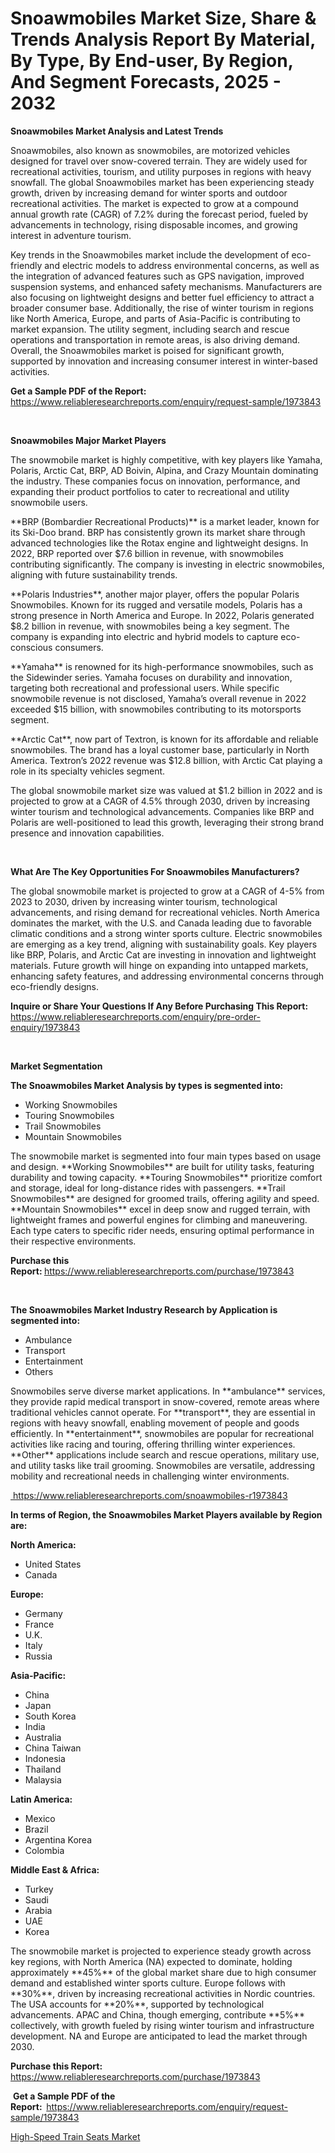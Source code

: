 <p><h1>Snoawmobiles Market Size, Share & Trends Analysis Report By Material, By Type, By End-user, By Region, And Segment Forecasts, 2025 - 2032</h1></p><p><strong>Snoawmobiles Market Analysis and Latest Trends</strong></p>
<p><p>Snoawmobiles, also known as snowmobiles, are motorized vehicles designed for travel over snow-covered terrain. They are widely used for recreational activities, tourism, and utility purposes in regions with heavy snowfall. The global Snoawmobiles market has been experiencing steady growth, driven by increasing demand for winter sports and outdoor recreational activities. The market is expected to grow at a compound annual growth rate (CAGR) of 7.2% during the forecast period, fueled by advancements in technology, rising disposable incomes, and growing interest in adventure tourism.</p><p>Key trends in the Snoawmobiles market include the development of eco-friendly and electric models to address environmental concerns, as well as the integration of advanced features such as GPS navigation, improved suspension systems, and enhanced safety mechanisms. Manufacturers are also focusing on lightweight designs and better fuel efficiency to attract a broader consumer base. Additionally, the rise of winter tourism in regions like North America, Europe, and parts of Asia-Pacific is contributing to market expansion. The utility segment, including search and rescue operations and transportation in remote areas, is also driving demand. Overall, the Snoawmobiles market is poised for significant growth, supported by innovation and increasing consumer interest in winter-based activities.</p></p>
<p><strong>Get a Sample PDF of the Report:&nbsp;</strong> <a href="https://www.reliableresearchreports.com/enquiry/request-sample/1973843?utm_campaign=2009&utm_medium=2&utm_source=Github&utm_content=ia&utm_term=24012025&utm_id=snoawmobiles">https://www.reliableresearchreports.com/enquiry/request-sample/1973843</a></p>
<p>&nbsp;</p>
<p><strong>Snoawmobiles Major Market Players</strong></p>
<p><p>The snowmobile market is highly competitive, with key players like Yamaha, Polaris, Arctic Cat, BRP, AD Boivin, Alpina, and Crazy Mountain dominating the industry. These companies focus on innovation, performance, and expanding their product portfolios to cater to recreational and utility snowmobile users.</p><p>**BRP (Bombardier Recreational Products)** is a market leader, known for its Ski-Doo brand. BRP has consistently grown its market share through advanced technologies like the Rotax engine and lightweight designs. In 2022, BRP reported over $7.6 billion in revenue, with snowmobiles contributing significantly. The company is investing in electric snowmobiles, aligning with future sustainability trends.</p><p>**Polaris Industries**, another major player, offers the popular Polaris Snowmobiles. Known for its rugged and versatile models, Polaris has a strong presence in North America and Europe. In 2022, Polaris generated $8.2 billion in revenue, with snowmobiles being a key segment. The company is expanding into electric and hybrid models to capture eco-conscious consumers.</p><p>**Yamaha** is renowned for its high-performance snowmobiles, such as the Sidewinder series. Yamaha focuses on durability and innovation, targeting both recreational and professional users. While specific snowmobile revenue is not disclosed, Yamaha’s overall revenue in 2022 exceeded $15 billion, with snowmobiles contributing to its motorsports segment.</p><p>**Arctic Cat**, now part of Textron, is known for its affordable and reliable snowmobiles. The brand has a loyal customer base, particularly in North America. Textron’s 2022 revenue was $12.8 billion, with Arctic Cat playing a role in its specialty vehicles segment.</p><p>The global snowmobile market size was valued at $1.2 billion in 2022 and is projected to grow at a CAGR of 4.5% through 2030, driven by increasing winter tourism and technological advancements. Companies like BRP and Polaris are well-positioned to lead this growth, leveraging their strong brand presence and innovation capabilities.</p></p>
<p>&nbsp;</p>
<p><strong>What Are The Key Opportunities For Snoawmobiles Manufacturers?</strong></p>
<p><p>The global snowmobile market is projected to grow at a CAGR of 4-5% from 2023 to 2030, driven by increasing winter tourism, technological advancements, and rising demand for recreational vehicles. North America dominates the market, with the U.S. and Canada leading due to favorable climatic conditions and a strong winter sports culture. Electric snowmobiles are emerging as a key trend, aligning with sustainability goals. Key players like BRP, Polaris, and Arctic Cat are investing in innovation and lightweight materials. Future growth will hinge on expanding into untapped markets, enhancing safety features, and addressing environmental concerns through eco-friendly designs.</p></p>
<p><strong>Inquire or Share Your Questions If Any Before Purchasing This Report:</strong> <a href="https://www.reliableresearchreports.com/enquiry/pre-order-enquiry/1973843?utm_campaign=2009&utm_medium=2&utm_source=Github&utm_content=ia&utm_term=24012025&utm_id=snoawmobiles">https://www.reliableresearchreports.com/enquiry/pre-order-enquiry/1973843</a></p>
<p>&nbsp;</p>
<p><strong>Market Segmentation</strong></p>
<p><strong>The Snoawmobiles Market Analysis by types is segmented into:</strong></p>
<p><ul><li>Working Snowmobiles</li><li>Touring Snowmobiles</li><li>Trail Snowmobiles</li><li>Mountain Snowmobiles</li></ul></p>
<p><p>The snowmobile market is segmented into four main types based on usage and design. **Working Snowmobiles** are built for utility tasks, featuring durability and towing capacity. **Touring Snowmobiles** prioritize comfort and storage, ideal for long-distance rides with passengers. **Trail Snowmobiles** are designed for groomed trails, offering agility and speed. **Mountain Snowmobiles** excel in deep snow and rugged terrain, with lightweight frames and powerful engines for climbing and maneuvering. Each type caters to specific rider needs, ensuring optimal performance in their respective environments.</p></p>
<p><strong>Purchase this Report:&nbsp;</strong><a href="https://www.reliableresearchreports.com/purchase/1973843?utm_campaign=2009&utm_medium=2&utm_source=Github&utm_content=ia&utm_term=24012025&utm_id=snoawmobiles">https://www.reliableresearchreports.com/purchase/1973843</a></p>
<p>&nbsp;</p>
<p><strong>The Snoawmobiles Market Industry Research by Application is segmented into:</strong></p>
<p><ul><li>Ambulance</li><li>Transport</li><li>Entertainment</li><li>Others</li></ul></p>
<p><p>Snowmobiles serve diverse market applications. In **ambulance** services, they provide rapid medical transport in snow-covered, remote areas where traditional vehicles cannot operate. For **transport**, they are essential in regions with heavy snowfall, enabling movement of people and goods efficiently. In **entertainment**, snowmobiles are popular for recreational activities like racing and touring, offering thrilling winter experiences. **Other** applications include search and rescue operations, military use, and utility tasks like trail grooming. Snowmobiles are versatile, addressing mobility and recreational needs in challenging winter environments.</p></p>
<p><a href="https://www.reliableresearchreports.com/snoawmobiles-r1973843?utm_campaign=2009&utm_medium=2&utm_source=Github&utm_content=ia&utm_term=24012025&utm_id=snoawmobiles">&nbsp;https://www.reliableresearchreports.com/snoawmobiles-r1973843</a></p>
<p><strong>In terms of Region, the Snoawmobiles Market Players available by Region are:</strong></p>
<p>
    <p> <strong> North America: </strong>
        <ul>
            <li>United States</li>
            <li>Canada</li>
        </ul>
        </p> 
    <p> <strong> Europe: </strong>
        <ul>
            <li>Germany</li>
            <li>France</li>
            <li>U.K.</li>
            <li>Italy</li>
            <li>Russia</li>
        </ul>
        </p> 
    <p> <strong> Asia-Pacific: </strong>
        <ul>
            <li>China</li>
            <li>Japan</li>
            <li>South Korea</li>
            <li>India</li>
            <li>Australia</li>
            <li>China Taiwan</li>
            <li>Indonesia</li>
            <li>Thailand</li>
            <li>Malaysia</li>
        </ul>
        </p> 
    <p> <strong> Latin America: </strong>
        <ul>
            <li>Mexico</li>
            <li>Brazil</li>
            <li>Argentina Korea</li>
            <li>Colombia</li>
        </ul>
        </p> 
    <p> <strong> Middle East & Africa: </strong>
        <ul>
            <li>Turkey</li>
            <li>Saudi</li>
            <li>Arabia</li>
            <li>UAE</li>
            <li>Korea</li>
        </ul>
    </p>
    </p>
<p><p>The snowmobile market is projected to experience steady growth across key regions, with North America (NA) expected to dominate, holding approximately **45%** of the global market share due to high consumer demand and established winter sports culture. Europe follows with **30%**, driven by increasing recreational activities in Nordic countries. The USA accounts for **20%**, supported by technological advancements. APAC and China, though emerging, contribute **5%** collectively, with growth fueled by rising winter tourism and infrastructure development. NA and Europe are anticipated to lead the market through 2030.</p></p>
<p><strong>Purchase this Report: </strong><a href="https://www.reliableresearchreports.com/purchase/1973843?utm_campaign=2009&utm_medium=2&utm_source=Github&utm_content=ia&utm_term=24012025&utm_id=snoawmobiles">https://www.reliableresearchreports.com/purchase/1973843</a></p>
<p>&nbsp;<strong>Get a Sample PDF of the Report:&nbsp;&nbsp;</strong><a href="https://www.reliableresearchreports.com/enquiry/request-sample/1973843?utm_campaign=2009&utm_medium=2&utm_source=Github&utm_content=ia&utm_term=24012025&utm_id=snoawmobiles">https://www.reliableresearchreports.com/enquiry/request-sample/1973843</a></p>
<p><strong></strong></p>
<p><p><a href="https://github.com/marloy8/Market-Research-Report-List-6/blob/main/high-speed-train-seats-market.md?utm_campaign=2009&utm_medium=2&utm_source=Github&utm_content=ia&utm_term=24012025&utm_id=snoawmobiles">High-Speed Train Seats Market</a></p></p>